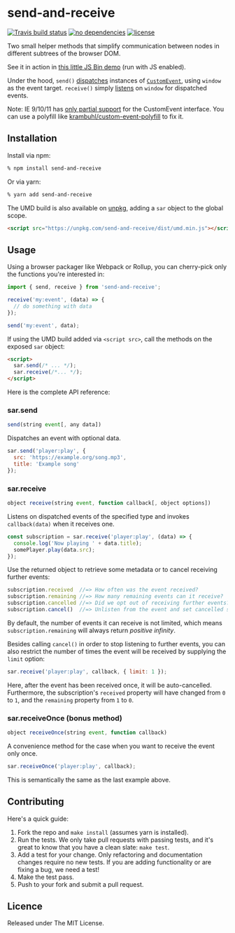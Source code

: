 # send-and-receive

[![Travis build status](https://img.shields.io/travis/martinandert/send-and-receive/master.svg)](https://travis-ci.org/martinandert/send-and-receive)
[![no dependencies](https://img.shields.io/badge/dependencies-none-brightgreen.svg)](https://npmjs.com/package/send-and-receive)
[![license](https://img.shields.io/github/license/martinandert/send-and-receive.svg)](https://github.com/martinandert/send-and-receive/blob/master/LICENSE.txt)

Two small helper methods that simplify communication between nodes in different subtrees of the browser DOM.

See it in action in [this little JS Bin demo](https://jsbin.com/yohuzevadi/1/edit?js,output) (run with JS enabled).

Under the hood, `send()` [dispatches](https://developer.mozilla.org/en-US/docs/Web/API/EventTarget/dispatchEvent) instances of [`CustomEvent`](https://developer.mozilla.org/en-US/docs/Web/API/CustomEvent), using `window` as the event target. `receive()` simply [listens](https://developer.mozilla.org/en-US/docs/Web/API/EventTarget/addEventListener) on `window` for dispatched events.

Note: IE 9/10/11 has [only partial support](http://caniuse.com/#search=CustomEvent) for the CustomEvent interface. You can use a polyfill like [krambuhl/custom-event-polyfill](https://github.com/krambuhl/custom-event-polyfill) to fix it.


## Installation

Install via npm:

```bash
% npm install send-and-receive
```

Or via yarn:

```bash
% yarn add send-and-receive
```

The UMD build is also available on [unpkg](https://unpkg.com/), adding a `sar` object to the global scope.

```html
<script src="https://unpkg.com/send-and-receive/dist/umd.min.js"></script>
```


## Usage

Using a browser packager like Webpack or Rollup, you can cherry-pick only the functions you're interested in:

```js
import { send, receive } from 'send-and-receive';

receive('my:event', (data) => {
  // do something with data
});

send('my:event', data);
```

If using the UMD build added via `<script src>`, call the methods on the exposed `sar` object:

```html
<script>
  sar.send(/* ... */);
  sar.receive(/*... */);
</script>
```

Here is the complete API reference:


### sar.send

```js
send(string event[, any data])
```

Dispatches an event with optional data.

```js
sar.send('player:play', {
  src: 'https://example.org/song.mp3',
  title: 'Example song'
});
```


### sar.receive

```js
object receive(string event, function callback[, object options])
```

Listens on dispatched events of the specified type and invokes `callback(data)` when it receives one.

```js
const subscription = sar.receive('player:play', (data) => {
  console.log('Now playing ' + data.title);
  somePlayer.play(data.src);
});
```

Use the returned object to retrieve some metadata or to cancel receiving further events:

```js
subscription.received  //=> How often was the event received?
subscription.remaining //=> How many remaining events can it receive?
subscription.cancelled //=> Did we opt out of receiving further events?
subscription.cancel()  //=> Unlisten from the event and set cancelled status.
```

By default, the number of events it can receive is not limited, which means `subscription.remaining` will always return *positive infinity*.

Besides calling `cancel()` in order to stop listening to further events, you can also restrict the number of times the event will be received by supplying the `limit` option:

```js
sar.receive('player:play', callback, { limit: 1 });
```

Here, after the event has been received once, it will be auto-cancelled. Furthermore, the subscription's `received` property will have changed from `0` to `1`, and the `remaining` property from `1` to `0`.


### sar.receiveOnce (bonus method)

```js
object receiveOnce(string event, function callback)
```

A convenience method for the case when you want to receive the event only once.

```js
sar.receiveOnce('player:play', callback);
```

This is semantically the same as the last example above.


## Contributing

Here's a quick guide:

1. Fork the repo and `make install` (assumes yarn is installed).
2. Run the tests. We only take pull requests with passing tests, and it's great to know that you have a clean slate: `make test`.
3. Add a test for your change. Only refactoring and documentation changes require no new tests. If you are adding functionality or are fixing a bug, we need a test!
4. Make the test pass.
5. Push to your fork and submit a pull request.


## Licence

Released under The MIT License.
